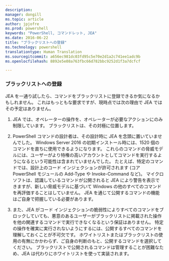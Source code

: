 ```yaml
---
description: 
manager: dongill
ms.topic: article
author: jpjofre
ms.prod: powershell
keywords: "PowerShell, コマンドレット, JEA"
ms.date: 2016-06-22
title: "ブラックリストへの登録"
ms.technology: powershell
translationtype: Human Translation
ms.sourcegitcommit: a656ec981dc03fd95c5e70e2d1a2c741ee1adc9b
ms.openlocfilehash: 8892e5e08a763fbc66d782bbc9252d1f3a7dcfcf

---
```


### ブラックリストへの登録
JEA を一通り試したら、コマンドをブラックリストに登録できるか気になるかもしれません。
これはもっともな要求ですが、現時点では次の理由で JEA ではその予定はありません。

1.  JEA では、オペレーターの操作を、オペレーターが必要なアクションにのみ制限しています。
ブラックリストは、その対極に位置します。

2.  PowerShell コマンドの設計者は、その設計時に JEA を念頭に置いていませんでした。
Windows Server 2016 の初期インストール時には、1520 個のコマンドを直ちに使用できるようになります。
これらのコマンドの脅威モデルには、ユーザーがより特権の高いアカウントとしてコマンドを実行するようになるという可能性は含まれていませんでした。
たとえば、特定のコマンドでは、設計上のコード インジェクションが許可されます (コア PowerShell モジュールの Add-Type や Invoke-Command など)。
マイクロソフトは、認識しているコマンドが公開されると JEA により警告を表示できますが、新しい脅威モデルに基づいて Windows の他のすべてのコマンドを再評価することはしていません。
JEA を通じて公開するコマンドの機能はご自身で把握している必要があります。  

3.  また、JEA がコード インジェクションの脆弱性によりすべてのコマンドをブロックしていても、悪意のあるユーザーがブラックリストに掲載された操作を他の関連するコマンドで実行できなくなるという保証はありません。
特定の操作を確実に実行されないようにするには、公開するすべてのコマンドを理解しておくことが不可欠です。
ホワイトリストまたはブラックリストの使用の有無にかかわらず、ご自身の判断のもと、公開するコマンドを選択してください。
ブラックリストで公開されるコマンドは管理することが困難なため、JEA は代わりにホワイトリストを使って実装されます。




<!--HONumber=Oct16_HO1-->


